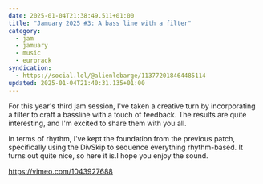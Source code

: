 ```yaml
---
date: 2025-01-04T21:38:49.511+01:00
title: "Jamuary 2025 #3: A bass line with a filter"
category:
  - jam
  - jamuary
  - music
  - eurorack
syndication:
  - https://social.lol/@alienlebarge/113772018464485114
updated: 2025-01-04T21:40:31.135+01:00
---
```


For this year's third jam session, I've taken a creative turn by incorporating a filter to craft a bassline with a touch of feedback. The results are quite interesting, and I'm excited to share them with you all. 

In terms of rhythm, I've kept the foundation from the previous patch, specifically using the DivSkip to sequence everything rhythm-based. It turns out quite nice, so here it is.I hope you enjoy the sound.

https://vimeo.com/1043927688
